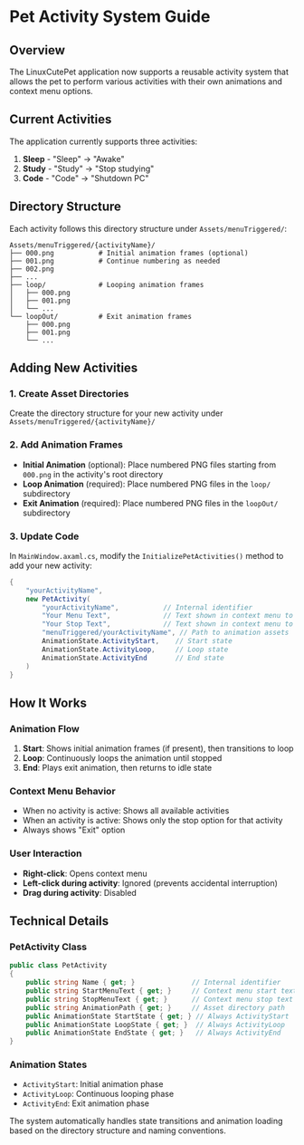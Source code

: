 # Pet Activity System Guide

## Overview
The LinuxCutePet application now supports a reusable activity system that allows the pet to perform various activities with their own animations and context menu options.

## Current Activities
The application currently supports three activities:

1. **Sleep** - "Sleep" → "Awake"
2. **Study** - "Study" → "Stop studying"  
3. **Code** - "Code" → "Shutdown PC"

## Directory Structure
Each activity follows this directory structure under `Assets/menuTriggered/`:

```
Assets/menuTriggered/{activityName}/
├── 000.png           # Initial animation frames (optional)
├── 001.png           # Continue numbering as needed
├── 002.png
├── ...
├── loop/             # Looping animation frames
│   ├── 000.png
│   ├── 001.png
│   └── ...
└── loopOut/          # Exit animation frames
    ├── 000.png
    ├── 001.png
    └── ...
```

## Adding New Activities

### 1. Create Asset Directories
Create the directory structure for your new activity under `Assets/menuTriggered/{activityName}/`

### 2. Add Animation Frames
- **Initial Animation** (optional): Place numbered PNG files starting from `000.png` in the activity's root directory
- **Loop Animation** (required): Place numbered PNG files in the `loop/` subdirectory
- **Exit Animation** (required): Place numbered PNG files in the `loopOut/` subdirectory

### 3. Update Code
In `MainWindow.axaml.cs`, modify the `InitializePetActivities()` method to add your new activity:

```csharp
{
    "yourActivityName",
    new PetActivity(
        "yourActivityName",           // Internal identifier
        "Your Menu Text",             // Text shown in context menu to start
        "Your Stop Text",             // Text shown in context menu to stop
        "menuTriggered/yourActivityName", // Path to animation assets
        AnimationState.ActivityStart,    // Start state
        AnimationState.ActivityLoop,     // Loop state  
        AnimationState.ActivityEnd       // End state
    )
}
```

## How It Works

### Animation Flow
1. **Start**: Shows initial animation frames (if present), then transitions to loop
2. **Loop**: Continuously loops the animation until stopped
3. **End**: Plays exit animation, then returns to idle state

### Context Menu Behavior
- When no activity is active: Shows all available activities
- When an activity is active: Shows only the stop option for that activity
- Always shows "Exit" option

### User Interaction
- **Right-click**: Opens context menu
- **Left-click during activity**: Ignored (prevents accidental interruption)
- **Drag during activity**: Disabled

## Technical Details

### PetActivity Class
```csharp
public class PetActivity
{
    public string Name { get; }              // Internal identifier
    public string StartMenuText { get; }     // Context menu start text
    public string StopMenuText { get; }      // Context menu stop text  
    public string AnimationPath { get; }     // Asset directory path
    public AnimationState StartState { get; } // Always ActivityStart
    public AnimationState LoopState { get; }  // Always ActivityLoop
    public AnimationState EndState { get; }   // Always ActivityEnd
}
```

### Animation States
- `ActivityStart`: Initial animation phase
- `ActivityLoop`: Continuous looping phase  
- `ActivityEnd`: Exit animation phase

The system automatically handles state transitions and animation loading based on the directory structure and naming conventions.

